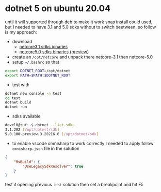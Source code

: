 # dotnet 5 on ubuntu 20.04

until it will supported through deb to make it work snap install could used, but I needed to have 3.1 and 5.0 sdks without to switch beetween, so follow is my approach:

- download
  - [netcore3.1 sdks binaries](https://dotnet.microsoft.com/download/dotnet-core/thank-you/sdk-3.1.202-linux-x64-binaries)
  - [netcore5.0 sdks binaries (preview)](https://dotnet.microsoft.com/download/dotnet/thank-you/sdk-5.0.100-preview.3-linux-x64-binaries)
- create an `/opt/netcore` and unpack there netcore-3.1 then netcore-5.0
- setup `~/.bashrc` so that

```sh
export DOTNET_ROOT=/opt/dotnet
export PATH=$PATH:$DOTNET_ROOT
```

- test with

```sh
dotnet new console -n test
cd test
dotnet build
dotnet run
```

- sdks available

```sh
devel0@tuf:~$ dotnet --list-sdks
3.1.202 [/opt/dotnet/sdk]
5.0.100-preview.3.20216.6 [/opt/dotnet/sdk]
```

- to enable vscode omnisharp to work correctly I needed to apply follow `omnisharp.json` file in the solution

```json
{
    "MsBuild": {
        "UseLegacySdkResolver": true
    }
}
```

test it opening previous `test` solution then set a breakpoint and hit F5

